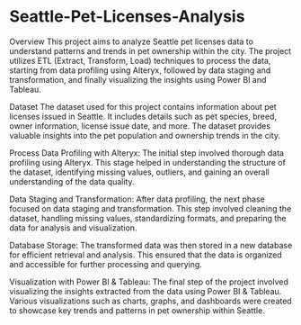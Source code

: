# Seattle-Pet-Licenses-Analysis
Overview
This project aims to analyze Seattle pet licenses data to understand patterns and trends in pet ownership within the city. The project utilizes ETL (Extract, Transform, Load) techniques to process the data, starting from data profiling using Alteryx, followed by data staging and transformation, and finally visualizing the insights using Power BI and Tableau.

Dataset
The dataset used for this project contains information about pet licenses issued in Seattle. It includes details such as pet species, breed, owner information, license issue date, and more. The dataset provides valuable insights into the pet population and ownership trends in the city.

Process
Data Profiling with Alteryx: The initial step involved thorough data profiling using Alteryx. This stage helped in understanding the structure of the dataset, identifying missing values, outliers, and gaining an overall understanding of the data quality.

Data Staging and Transformation: After data profiling, the next phase focused on data staging and transformation. This step involved cleaning the dataset, handling missing values, standardizing formats, and preparing the data for analysis and visualization.

Database Storage: The transformed data was then stored in a new database for efficient retrieval and analysis. This ensured that the data is organized and accessible for further processing and querying.

Visualization with Power BI & Tableau: The final step of the project involved visualizing the insights extracted from the data using Power BI & Tableau. Various visualizations such as charts, graphs, and dashboards were created to showcase key trends and patterns in pet ownership within Seattle.
